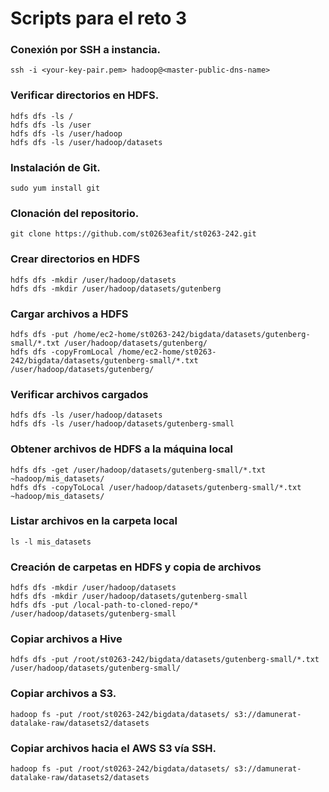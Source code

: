# Scripts para el reto 3

### Conexión por SSH a instancia.

```
ssh -i <your-key-pair.pem> hadoop@<master-public-dns-name>
```

### Verificar directorios en HDFS.

```
hdfs dfs -ls /
hdfs dfs -ls /user
hdfs dfs -ls /user/hadoop
hdfs dfs -ls /user/hadoop/datasets
```

### Instalación de Git.

```
sudo yum install git
```

### Clonación del repositorio.

```
git clone https://github.com/st0263eafit/st0263-242.git
```

### Crear directorios en HDFS

```
hdfs dfs -mkdir /user/hadoop/datasets
hdfs dfs -mkdir /user/hadoop/datasets/gutenberg
```

### Cargar archivos a HDFS

```
hdfs dfs -put /home/ec2-home/st0263-242/bigdata/datasets/gutenberg-small/*.txt /user/hadoop/datasets/gutenberg/
hdfs dfs -copyFromLocal /home/ec2-home/st0263-242/bigdata/datasets/gutenberg-small/*.txt /user/hadoop/datasets/gutenberg/
```

### Verificar archivos cargados

```
hdfs dfs -ls /user/hadoop/datasets
hdfs dfs -ls /user/hadoop/datasets/gutenberg-small
```

### Obtener archivos de HDFS a la máquina local

```
hdfs dfs -get /user/hadoop/datasets/gutenberg-small/*.txt ~hadoop/mis_datasets/
hdfs dfs -copyToLocal /user/hadoop/datasets/gutenberg-small/*.txt ~hadoop/mis_datasets/
```

### Listar archivos en la carpeta local

```
ls -l mis_datasets
```

### Creación de carpetas en HDFS y copia de archivos
```
hdfs dfs -mkdir /user/hadoop/datasets
hdfs dfs -mkdir /user/hadoop/datasets/gutenberg-small
hdfs dfs -put /local-path-to-cloned-repo/* /user/hadoop/datasets/gutenberg-small
```

### Copiar archivos a Hive
```
hdfs dfs -put /root/st0263-242/bigdata/datasets/gutenberg-small/*.txt /user/hadoop/datasets/gutenberg-small/
```

### Copiar archivos a S3.

```
hadoop fs -put /root/st0263-242/bigdata/datasets/ s3://damunerat-datalake-raw/datasets2/datasets
```

### Copiar archivos hacia el AWS S3 vía SSH.

```
hadoop fs -put /root/st0263-242/bigdata/datasets/ s3://damunerat-datalake-raw/datasets2/datasets
```